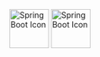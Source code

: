 
<img src="https://github.com/Ignacio-Trottaa/Ignacio-Trottaa/assets/146495363/30ee6571-2468-4f5b-88d3-46b00c4092a3" alt="Spring Boot Icon" width="70" height="70">
<img src="https://github.com/Ignacio-Trottaa/Ignacio-Trottaa/assets/146495363/6c147dfc-0557-4a34-9873-bb409a6e25cd" alt="Spring Boot Icon" width="70" height="70">


